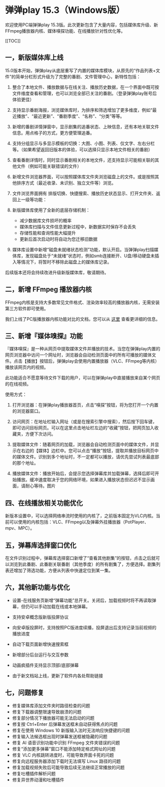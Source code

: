 # 弹弹play 15.3（Windows版）

欢迎使用PC端弹弹play 15.3版。此次更新包含了大量内容，包括媒体库升级、新FFmpeg播放器内核、媒体嗅探功能、在线播放针对性优化等。

[[TOC]]


## 一，新版媒体库上线

15.0版本开始，弹弹play从底层重写了内置的媒体库模块，从原先的“作品列表+文件”的简单分栏形式升级为了完整的番剧、文件管理中心，新特性包括：

1. 整合了本地文件、播放数据与在线关注、播放历史数据，在一个界面中既可按文件维度查看和管理，也可以浏览全部已关注的番剧。（登录弹弹play账号后体验更佳）

2. 支持显示番剧海报，浏览媒体库时，为排序和筛选增加了更多维度，例如“最近播放”、“最近更新”、“番剧季度”、“名称”、“分类”等等。

3. 新增的番剧详情弹窗中，显示剧集的追番状态、上映信息，还有本地关联文件信息。用点格子的方式，更方便管理追番。

4. 支持分组显示与多显示模板的切换：大图、小图、列表、仅文字、左右分栏等。（如果希望返回旧版本的体验，可以选择只显示本地文件相关的番剧）

5. 查看番剧详情时，同时显示番剧相关的本地文件，还支持显示可能相关联的其他文件（例如可能关联错误的文件）

6. 新增文件浏览器界面，可以按照媒体库文件夹浏览磁盘上的文件。或是按照其他排序方式（最近收录、未识别、独立文件等）浏览。

7. 文件浏览界面拥有 排版切换、快捷搜索、播放历史状态显示、打开文件夹、返回上一级等功能：

8. 新版媒体库使用了全新的底层存储机制：
    - 减少数据库文件损坏的概率
    - 媒体库扫描与文件信息更新过程中，新数据实时保存不会丢失
    - 存储性能和查询性能大幅提升
    - 更新后首次启动时将自动为您迁移旧数据

9. 媒体库设置中新增“磁盘未就绪状态检测”功能，默认开启。当弹弹play扫描媒体库，发现磁盘处于“未就绪”状态时，例如smb连接断开、U盘/移动硬盘未插入等情况下，将暂时不移除此磁盘上的媒体库记录。

后续版本还将会持续改进升级新版媒体库，敬请期待。


## 二，新增 FFmpeg 播放器内核

FFmpeg内核是支持大多数常见文件格式、渲染效率较高的播放器内核，无需安装第三方软件即可使用。

我们上线了PC版播放器内核功能对比的文档，您可以从 [这里](../function/kernel-compare.md) 查看更详细的信息。


## 三、新增『媒体嗅探』功能

『媒体嗅探』是一种从网页中提取媒体文件并播放的技术。当您在弹弹play内置的网页浏览器中访问一个网址时，浏览器会自动检测页面中的所有可播放的媒体文件。点击【播放】按钮后，弹弹play会使用内置播放器（VLC、FFmpeg等内核）播放该网页内的视频。

此功能适合不愿意等待文件下载的用户，可以在弹弹play中直接播放来自某个网页的在线视频。

使用方式：

1. 打开浏览器：在弹弹play播放器首页，点击“嗅探”按钮，将为您打开一个内置的浏览器窗口。

2. 访问网页：在地址栏输入网址（或是在搜索引擎中搜索），然后按下回车键，即可访问目标网页。可以在这里点击地址栏左边的“收藏”按钮，把网页加入收藏夹，方便下次访问。

3. 提取媒体文件：随着网页的加载，浏览器会自动检测页面中的媒体文件，并显示在右边的【媒体】边栏中。您可以点击“播放”按钮，提取并播放目标网页中的媒体文件。识别到多个地址时，不一定都可以播放，请优先尝试列表最底部的那个地址。

4. 播放媒体文件：播放开始后，会提示您选择弹幕库并加载弹幕，选择后即可开始播放。缓冲速度取决于您的网络环境，如果进入播放状态但迟迟不显示画面，请耐心等待。图片


## 四、在线播放相关功能优化

新版本设置中，可以选择网络串流时使用的内核了，之前版本固定为VLC内核。当前可以使用的内核包括：VLC、FFmpeg以及弹幕外挂播放器（PotPlayer、mpv、MPC）。

## 五，弹幕库选择窗口优化

在文件识别过程中，弹幕库选择窗口新增了“查看其他剧集”的按钮，点击之后就可以浏览到此番剧、此番剧关联番剧（其他季度）的所有剧集了，方便选择。剧集列表还增加了筛选功能，方便从列表中快速定位到某一集。


## 六，其他新功能与优化

- 设置-在线服务页新增“弹幕功能”总开关。关闭后，加载视频时将不再读取弹幕，但仍可以手动加载在线或本地弹幕。

- 支持安卓概念版新版投屏协议

- 向安卓版投屏时，支持按照PC版进度续播，投屏退出后支持记录当前视频的播放进度

- 自动下载页面新增快速搜索框

- 新增部分后台运行与交互参数

- 动画疯插件支持显示顶部/底部弹幕

- 由于新文档站上线，更新了软件内各处帮助链接



## 七，问题修复

- 修复媒体库添加文件夹时路径检查的问题
- 修复下载器调整限速导致崩溃的问题
- 修复部分情况下播放器可能无法启动的问题
- 修复按 Ctrl+Enter 后弹幕发送框未自动获得焦点的问题
- 修复在使用 Windows 10 新版输入法时无法响应快捷键的问题
- 修复输入法候选框出现时弹幕发送框被隐藏的问题
- 修复 AI 语音识别功能中识别 FFmpeg 文件夹错误的问题
- 修复“添加更多弹幕”窗口不能添加特定格式网址的问题
- 修复 VLC 内核跳转进度时，可能导致界面卡死的问题
- 修复向远程服务器添加下载时无法填写 Linux 路径的问题
- 修复加载视频失败后可能导致后续无法继续正常播放的问题
- 修复吐槽插件解析问题
- 修复异世界动漫和吐槽插件